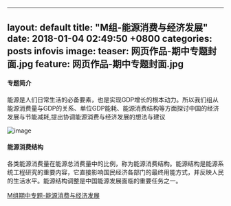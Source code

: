 
---
layout: default
title:  "M组-能源消费与经济发展"
date:   2018-01-04 02:49:50 +0800
categories: posts infovis
image:
  teaser: 网页作品-期中专题封面.jpg
  feature: 网页作品-期中专题封面.jpg
---
#### 专题简介 
能源是人们日常生活的必备要素，也是实现GDP增长的根本动力。所以我们组从能源消费量与GDP的关系、单位GDP能耗、能源消费结构等方面探讨中国的经济发展与节能减耗,提出协调能源消费与经济发展的想法与建议

![image](网页作品期中专题-简介.png)

#### 能源消费结构
各类能源消费量在能源总消费量中的比例，称为能源消费结构。能源结构是能源系统工程研究的重要内容，它直接影响国民经济各部门的最终用能方式，并反映人民的生活水平。能源结构调整是中国能源发展面临的重要任务之一。

[M组期中专题-能源消费与经济发展](https://wanlihon.github.io/m)
